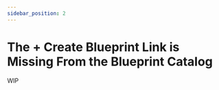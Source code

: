 ```yaml
---
sidebar_position: 2
---
```


# The + Create Blueprint Link is Missing From the Blueprint Catalog

WIP
